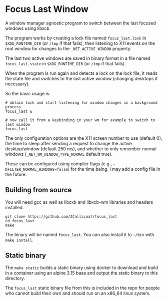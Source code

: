 Focus Last Window
====

A window manager agnostic program to switch between the last focused windows using libxcb

The program works by creating a lock file named `focus_last.lock` in `$XDG_RUNTIME_DIR` (or `/tmp` if that fails), then listening to X11 events on the root window for changes to the `_NET_ACTIVE_WINDOW` property.

The last two active windows are saved in binary format in a file named `focus_last.state` in `$XDG_RUNTIME_DIR` (or `/tmp` if that fails).

When the program is run again and detects a lock on the lock file, it reads the state file and switches to the last active window (changing desktops if necessary).

So the basic usage is:

```
# obtain lock and start listening for window changes in a background process
focus_last &

# now call it from a keybinding in your wm for example to switch to last window
focus_last
```

The only configuration options are the X11 screen number to use (default 0), the time to sleep after sending a request to change the active desktop/window (default 250 ms), and whether to only remember normal windows (`_NET_WM_WINDOW_TYPE_NORMAL` default true).

These can be configured using compiler flags (e.g., `-DFILTER_NORMAL_WINDOWS=false`) for the time being. I may add a config file in the future.

Building from source
----

You will need gcc as well as libcxb and libxcb-wm libraries and headers installed. 

```
git clone https://github.com/JCallicoat/focus_last
cd focus_last
make
```

The binary will be named `focus_last`. You can also install it to `~/bin` with `make install`.


Static binary
----

The `make static` builds a static binary using docker to download and build in a container using an alpine 3.15 base and output the static binary to this directory.

The `focus_last` static binary file from this is included in the repo for people who cannot build their own and should run on an x86_64 linux system.

